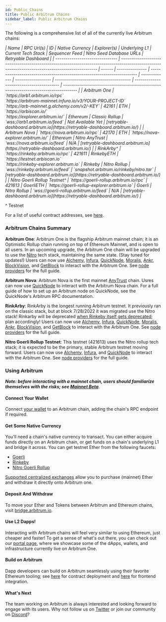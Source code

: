 ```yaml
---
id: Public_Chains
title: Public Arbitrum Chains
sidebar_label: Public Arbitrum Chains
---
```


The following is a comprehensive list of all of the currently live Arbitrum chains:

<em id="public-chains-table" class="arb-docs-table">
| Name                            | RPC Url(s)                                                                                                                                       | ID     | Native Currency | Explorer(s)                                                             | Underlying L1 | Current Tech Stack | Sequencer Feed                         | Nitro Seed Database URLs                 | Retryable Dashboard                                                                   |
| ------------------------------- | ------------------------------------------------------------------------------------------------------------------------------------------------ | ------ | --------------- | ----------------------------------------------------------------------- | ------------- | ------------------ | -------------------------------------- | ---------------------------------------- | ------------------------------------------------------------------------------------- |
| Arbitrum One                    | `https://arb1.arbitrum.io/rpc`<br>`https://arbitrum-mainnet.infura.io/v3/YOUR-PROJECT-ID`<br>`https://arb-mainnet.g.alchemy.com/v2/-KEY`         | 42161  | ETH             | `https://arbiscan.io/`<br>`https://explorer.arbitrum.io/`               | Ethereum      | Classic Rollup     | `wss://arb1.arbitrum.io/feed`          | Not Available Yet                        | [retryable-dashboard.arbitrum.io](https://retryable-dashboard.arbitrum.io/)           |
| Arbitrum Nova                   | `https://nova.arbitrum.io/rpc`                                                                                                                   | 42170  | ETH             | `https://nova-explorer.arbitrum.io/`                                    | Ethereum      | Nitro AnyTrust     | `wss://nova.arbitrum.io/feed`          | N/A                                      | [retryable-dashboard.arbitrum.io](https://retryable-dashboard.arbitrum.io/) |
| RinkArby^                       | `https://rinkeby.arbitrum.io/rpc`                                                                                                                | 421611 | RinkebyETH      | `https://testnet.arbiscan.io`<br>`https://rinkeby-explorer.arbitrum.io` | Rinkeby       | Nitro Rollup       | `wss://rinkeby.arbitrum.io/feed`       | `snapshot.arbitrum.io/rinkeby/nitro.tar` | [retryable-dashboard.arbitrum.io](https://retryable-dashboard.arbitrum.io/) |
| Nitro Goerli Rollup Testnet^    | `https://goerli-rollup.arbitrum.io/rpc`                                                                                                          | 421613 | GoerliETH       | `https://goerli-rollup-explorer.arbitrum.io`                            | Goerli        | Nitro Rollup       | `wss://goerli-rollup.arbitrum.io/feed` | N/A                                      | [retryable-dashboard.arbitrum.io](https://retryable-dashboard.arbitrum.io/) |
</em>

^ Testnet

For a list of useful contract addresses, see [here](Useful_Addresses.md).

### Arbitrum Chains Summary

**Arbitrum One**: Arbitrum One is the flagship Arbitrum mainnet chain; it is an Optimistic Rollup chain running on top of Ethereum Mainnet, and is open to all users. In an upcoming upgrade, the Arbitrum One chain will be upgraded to use the [Nitro](https://medium.com/offchainlabs/its-nitro-time-86944693bf29) tech stack, maintaining the same state. (Stay tuned for updates!)
Users can now use [Alchemy](https://alchemy.com/?a=arbitrum-docs), [Infura](https://infura.io/), [QuickNode](https://www.quicknode.com), [Moralis](https://moralis.io/), [Ankr](https://www.ankr.com/), [BlockVision](https://blockvision.org/), and [GetBlock](https://getblock.io/) to interact with the Arbitrum One. See [node providers](Node_Providers.md) for the full guide. 

**Arbitrum Nova**: Arbitrum Nova is the first mainnet [AnyTrust](AnyTrust.md) chain.
Usres can now use [QuickNode](https://www.quicknode.com) to interact with the Arbitrum Nova chain. For a full guide of how to set up an Arbitrum node on QuickNode, see the QuickNode's Arbitrum RPC documentation.

**RinkArby**: RinkArby is the longest running Arbitrum testnet. It previously ran on the classic stack, but at block 7/28/2022 it was migrated use the Nitro stack! Rinkarby will be deprecated [when Rinkeby itself gets deprecated](https://blog.ethereum.org/2022/06/21/testnet-deprecation/); plan accordingly!
Users can now use [Alchemy](https://alchemy.com/?a=arbitrum-docs), [Infura](https://infura.io/), [QuickNode](https://www.quicknode.com), [Moralis](https://moralis.io/), [Ankr](https://www.ankr.com/), [BlockVision](https://blockvision.org/), and [GetBlock](https://getblock.io/) to interact with the Arbitrum One. See [node providers](Node_Providers.md) for the full guide. 

**Nitro Goerli Rollup Testnet**: This testnet (421613) uses the Nitro rollup tech stack; it is expected to be the primary, stable Arbitrum testnet moving forward.
Users can now use [Alchemy](https://alchemy.com/?a=arbitrum-docs), [Infura](https://infura.io/), and [QuickNode](https://www.quicknode.com) to interact with the Arbitrum One. See [node providers](Node_Providers.md) for the full guide. 

### Using Arbitrum

_**Note: before interacting with a mainnet chain, users should familiarize themselves with the risks; see [Mainnet Beta](Mainnet.md)**_.

#### Connect Your Wallet

Connect [your wallet](https://portal.arbitrum.one/#wallets) to an Arbitrum chain, adding the chain's RPC endpoint if required.

#### Get Some Native Currency

You'll need a chain's native currency to transact. You can either acquire funds directly on an Arbitrum chain, or get funds on a chain's underlying L1 and bridge it across. You can get testnet Ether from the following faucets:

- [Goerli](https://goerlifaucet.com/)
- [Rinkeby](https://faucet.rinkeby.io/)
- [Nitro Goerli Rollup](https://twitter.com/intent/tweet?text=ok%20I%20need%20@arbitrum%20to%20give%20me%20Nitro%20testnet%20gas.%20like%20VERY%20SOON.%20I%20cant%20take%20this,%20I%E2%80%99ve%20been%20waiting%20for%20@nitro_devnet%20release.%20I%20just%20want%20to%20start%20developing.%20but%20I%20need%20the%20gas%20IN%20MY%20WALLET%20NOW.%20can%20devs%20DO%20SOMETHING??%20%20SEND%20HERE:%200xAddA0B73Fe69a6E3e7c1072Bb9523105753e08f8)

[Supported centralized exchanges](https://portal.arbitrum.one/#centralizedexchanges) allow you to purchase (mainnet) Ether and withdraw it directly onto Arbitrum one.

#### Deposit And Withdraw

To move your Ether and Tokens between Arbitrum and Ethereum chains, visit [bridge.arbitrum.io](https://bridge.arbitrum.io/).

#### Use L2 Dapps!

Interacting with Arbitrum chains will feel very similar to using Ethereum, just cheaper and faster! To get a sense of what's out there, you can check out our [portal page](https://portal.arbitrum.one/), where we showcase some of the dApps, wallets, and infrastructure currently live on Arbitrum One.

#### Build on Arbitrum

Dapp developers can build on Arbitrum seamlessly using their favorite Ethereum tooling; see [here](Contract_Deployment.md) for contract deployment and [here](Frontend_Integration.md) for frontend integration.

#### What's Next

The team working on Arbitrum is always interested and looking forward to engage with its users.
Why not follow us on [Twitter](https://twitter.com/arbitrum) or join our community on [Discord](https://discord.gg/5KE54JwyTs)?
